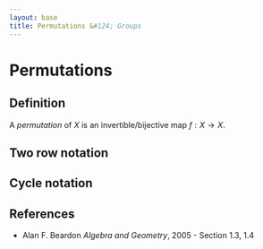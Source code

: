 ```yaml
---
layout: base
title: Permutations &#124; Groups
---
```


# Permutations

## Definition

A _permutation_ of $X$ is an invertible/bijective map $f: X \to X$.

## Two row notation

## Cycle notation

## References

* Alan F. Beardon _Algebra and Geometry_, 2005 - Section 1.3, 1.4
